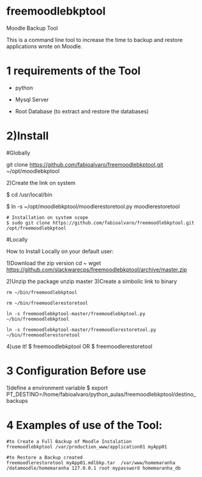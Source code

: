 # freemoodlebkptool
Moodle Backup Tool

This is a command line tool to increase the time to backup and restore applications wrote on Moodle.

# 1 requirements of the Tool

* python

* Mysql Server

* Root Database (to extract and restore the databases)


# 2)Install

#Globally

git clone https://github.com/fabioalvaro/freemoodlebkptool.git ~/opt/moodlebkptool

2)Create the link on system

$ cd /usr/local/bin

$ ln -s ~/opt/moodlebkptool/moodlerestoretool.py moodlerestoretool

    # Installation on system scope
    $ sudo git clone https://github.com/fabioalvaro/freemoodlebkptool.git /opt/freemoodlebkptool

    
#Locally

How to Install Locally on your default user:

1)Download the zip version
    cd ~
    wget https://github.com/slackwarecps/freemoodlebkptool/archive/master.zip
    

2)Unzip the package
    unzip master 
3)Create a simbolic link to binary

    rm ~/bin/freemoodlebkptool

    rm ~/bin/freemoodlerestoretool

    ln -s freemoodlebkptool-master/freemoodlebkptool.py  ~/bin/freemoodlebkptool

    ln -s freemoodlebkptool-master/freemoodlerestoretool.py  ~/bin/freemoodlerestoretool 


4)use it!
    $ freemoodlebkptool
    OR
    $ freemoodlerestoretool
    
    
# 3 Configuration Before use


1)define a environment variable
$ export PT_DESTINO=/home/fabioalvaro/python_aulas/freemoodlebkptool/destino_backups


# 4 Examples of use of the Tool:
    #to Create a Full Backup of Moodle Instalation
    freemoodlebkptool /var/production_www/application01 myApp01
    
    #to Restore a Backup created
    freemoodlerestoretool myApp01.mdlbkp.tar  /var/www/homemaranha /datamoodle/homemaranha 127.0.0.1 root mypassword homemaranha_db 
